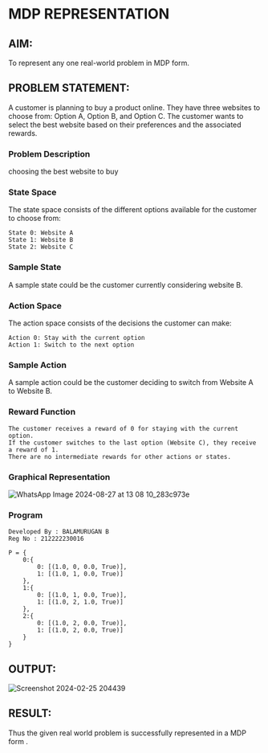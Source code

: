 # MDP REPRESENTATION

## AIM:
To represent any one real-world problem in MDP form.

## PROBLEM STATEMENT:
A customer is planning to buy a product online. They have three websites to choose from: Option A, Option B, and Option C. The customer wants to select the best website based on their preferences and the associated rewards.

### Problem Description
choosing the best website to buy

### State Space
The state space consists of the different options available for the customer to choose from:
```
State 0: Website A
State 1: Website B
State 2: Website C
```

### Sample State
A sample state could be the customer currently considering website B.

### Action Space
The action space consists of the decisions the customer can make:
```
Action 0: Stay with the current option
Action 1: Switch to the next option
```

### Sample Action
A sample action could be the customer deciding to switch from Website A to Website B.

### Reward Function
```
The customer receives a reward of 0 for staying with the current option.
If the customer switches to the last option (Website C), they receive a reward of 1.
There are no intermediate rewards for other actions or states.
```

### Graphical Representation
![WhatsApp Image 2024-08-27 at 13 08 10_283c973e](https://github.com/user-attachments/assets/c12e4354-11de-4d13-8070-e2d113970320)

### Program
```
Developed By : BALAMURUGAN B
Reg No : 212222230016

P = {
    0:{
        0: [(1.0, 0, 0.0, True)],  
        1: [(1.0, 1, 0.0, True)]   
    },
    1:{
        0: [(1.0, 1, 0.0, True)],  
        1: [(1.0, 2, 1.0, True)]   
    },
    2:{
        0: [(1.0, 2, 0.0, True)],  
        1: [(1.0, 2, 0.0, True)]   
    }
}
```


## OUTPUT:

![Screenshot 2024-02-25 204439](https://github.com/Nagul71/mdp-representation/assets/118661118/8ab226d5-968f-4165-b900-fab5b5612d7b)


## RESULT:

Thus the given real world problem is successfully represented in a MDP form .

